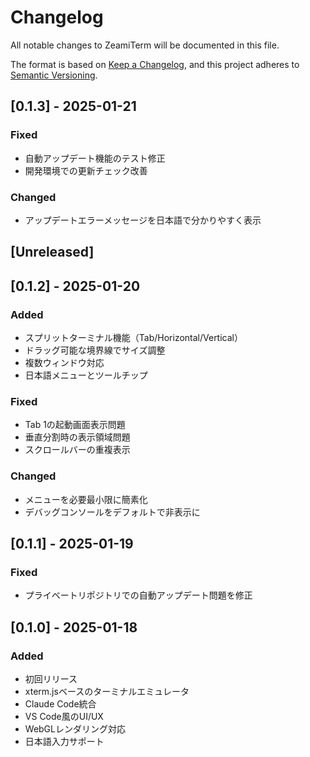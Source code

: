 # Changelog

All notable changes to ZeamiTerm will be documented in this file.

The format is based on [Keep a Changelog](https://keepachangelog.com/en/1.0.0/),
and this project adheres to [Semantic Versioning](https://semver.org/spec/v2.0.0.html).

## [0.1.3] - 2025-01-21

### Fixed
- 自動アップデート機能のテスト修正
- 開発環境での更新チェック改善

### Changed
- アップデートエラーメッセージを日本語で分かりやすく表示

## [Unreleased]

## [0.1.2] - 2025-01-20

### Added
- スプリットターミナル機能（Tab/Horizontal/Vertical）
- ドラッグ可能な境界線でサイズ調整
- 複数ウィンドウ対応
- 日本語メニューとツールチップ

### Fixed
- Tab 1の起動画面表示問題
- 垂直分割時の表示領域問題
- スクロールバーの重複表示

### Changed
- メニューを必要最小限に簡素化
- デバッグコンソールをデフォルトで非表示に

## [0.1.1] - 2025-01-19

### Fixed
- プライベートリポジトリでの自動アップデート問題を修正

## [0.1.0] - 2025-01-18

### Added
- 初回リリース
- xterm.jsベースのターミナルエミュレータ
- Claude Code統合
- VS Code風のUI/UX
- WebGLレンダリング対応
- 日本語入力サポート